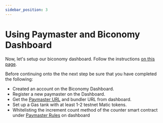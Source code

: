 ```yaml
---
sidebar_position: 3
---
```


# Using Paymaster and Biconomy Dashboard

Now, let's setup our biconomy dashboard. Follow the instructions
[on this page](https://legacy-docs.biconomy.io/dashboard).

Before continuing onto the the next step be sure that you have completed the
following:

- Created an account on the Biconomy Dashboard.
- Register a new paymaster on the Dashboard.
- Get the [Paymaster URL](https://legacy-docs.biconomy.io/dashboard) and
  bundler URL from dashboard.
- Set up a Gas tank with at least 1-2 testnet Matic tokens.
- Whitelisting the increment count method of the counter smart contract under
  [Paymaster Rules](https://legacy-docs.biconomy.io/dashboard/paymasterRules)
  on dashboard
